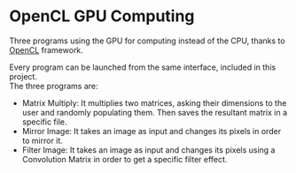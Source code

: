 # OpenCL GPU Computing

Three programs using the GPU for computing instead of the CPU, thanks to [OpenCL](https://www.khronos.org/opencl/) framework.  
  
Every program can be launched from the same interface, included in this project.  
The three programs are:  
* Matrix Multiply: It multiplies two matrices, asking their dimensions to the user and randomly populating them. Then saves the resultant matrix in a specific file.
* Mirror Image: It takes an image as input and changes its pixels in order to mirror it.
* Filter Image: It takes an image as input and changes its pixels using a Convolution Matrix in order to get a specific filter effect.
